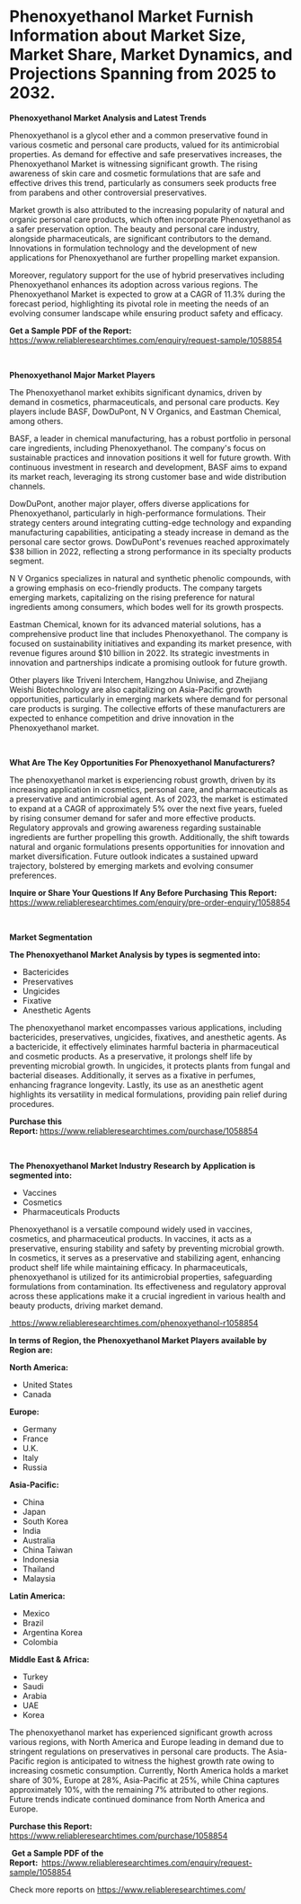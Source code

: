 <p><h1>Phenoxyethanol Market Furnish Information about Market Size, Market Share, Market Dynamics, and Projections Spanning from 2025 to 2032.</h1></p><p><strong>Phenoxyethanol Market Analysis and Latest Trends</strong></p>
<p><p>Phenoxyethanol is a glycol ether and a common preservative found in various cosmetic and personal care products, valued for its antimicrobial properties. As demand for effective and safe preservatives increases, the Phenoxyethanol Market is witnessing significant growth. The rising awareness of skin care and cosmetic formulations that are safe and effective drives this trend, particularly as consumers seek products free from parabens and other controversial preservatives.</p><p>Market growth is also attributed to the increasing popularity of natural and organic personal care products, which often incorporate Phenoxyethanol as a safer preservation option. The beauty and personal care industry, alongside pharmaceuticals, are significant contributors to the demand. Innovations in formulation technology and the development of new applications for Phenoxyethanol are further propelling market expansion.</p><p>Moreover, regulatory support for the use of hybrid preservatives including Phenoxyethanol enhances its adoption across various regions. The Phenoxyethanol Market is expected to grow at a CAGR of 11.3% during the forecast period, highlighting its pivotal role in meeting the needs of an evolving consumer landscape while ensuring product safety and efficacy.</p></p>
<p><strong>Get a Sample PDF of the Report:&nbsp;</strong> <a href="https://www.reliableresearchtimes.com/enquiry/request-sample/1058854?utm_campaign=3038&utm_medium=2&utm_source=Github&utm_content=ia&utm_term=06032025&utm_id=phenoxyethanol">https://www.reliableresearchtimes.com/enquiry/request-sample/1058854</a></p>
<p>&nbsp;</p>
<p><strong>Phenoxyethanol Major Market Players</strong></p>
<p><p>The Phenoxyethanol market exhibits significant dynamics, driven by demand in cosmetics, pharmaceuticals, and personal care products. Key players include BASF, DowDuPont, N V Organics, and Eastman Chemical, among others.</p><p>BASF, a leader in chemical manufacturing, has a robust portfolio in personal care ingredients, including Phenoxyethanol. The company's focus on sustainable practices and innovation positions it well for future growth. With continuous investment in research and development, BASF aims to expand its market reach, leveraging its strong customer base and wide distribution channels.</p><p>DowDuPont, another major player, offers diverse applications for Phenoxyethanol, particularly in high-performance formulations. Their strategy centers around integrating cutting-edge technology and expanding manufacturing capabilities, anticipating a steady increase in demand as the personal care sector grows. DowDuPont's revenues reached approximately $38 billion in 2022, reflecting a strong performance in its specialty products segment.</p><p>N V Organics specializes in natural and synthetic phenolic compounds, with a growing emphasis on eco-friendly products. The company targets emerging markets, capitalizing on the rising preference for natural ingredients among consumers, which bodes well for its growth prospects.</p><p>Eastman Chemical, known for its advanced material solutions, has a comprehensive product line that includes Phenoxyethanol. The company is focused on sustainability initiatives and expanding its market presence, with revenue figures around $10 billion in 2022. Its strategic investments in innovation and partnerships indicate a promising outlook for future growth.</p><p>Other players like Triveni Interchem, Hangzhou Uniwise, and Zhejiang Weishi Biotechnology are also capitalizing on Asia-Pacific growth opportunities, particularly in emerging markets where demand for personal care products is surging. The collective efforts of these manufacturers are expected to enhance competition and drive innovation in the Phenoxyethanol market.</p></p>
<p>&nbsp;</p>
<p><strong>What Are The Key Opportunities For Phenoxyethanol Manufacturers?</strong></p>
<p><p>The phenoxyethanol market is experiencing robust growth, driven by its increasing application in cosmetics, personal care, and pharmaceuticals as a preservative and antimicrobial agent. As of 2023, the market is estimated to expand at a CAGR of approximately 5% over the next five years, fueled by rising consumer demand for safer and more effective products. Regulatory approvals and growing awareness regarding sustainable ingredients are further propelling this growth. Additionally, the shift towards natural and organic formulations presents opportunities for innovation and market diversification. Future outlook indicates a sustained upward trajectory, bolstered by emerging markets and evolving consumer preferences.</p></p>
<p><strong>Inquire or Share Your Questions If Any Before Purchasing This Report:</strong> <a href="https://www.reliableresearchtimes.com/enquiry/pre-order-enquiry/1058854?utm_campaign=3038&utm_medium=2&utm_source=Github&utm_content=ia&utm_term=06032025&utm_id=phenoxyethanol">https://www.reliableresearchtimes.com/enquiry/pre-order-enquiry/1058854</a></p>
<p>&nbsp;</p>
<p><strong>Market Segmentation</strong></p>
<p><strong>The Phenoxyethanol Market Analysis by types is segmented into:</strong></p>
<p><ul><li>Bactericides</li><li>Preservatives</li><li>Ungicides</li><li>Fixative</li><li>Anesthetic Agents</li></ul></p>
<p><p>The phenoxyethanol market encompasses various applications, including bactericides, preservatives, ungicides, fixatives, and anesthetic agents. As a bactericide, it effectively eliminates harmful bacteria in pharmaceutical and cosmetic products. As a preservative, it prolongs shelf life by preventing microbial growth. In ungicides, it protects plants from fungal and bacterial diseases. Additionally, it serves as a fixative in perfumes, enhancing fragrance longevity. Lastly, its use as an anesthetic agent highlights its versatility in medical formulations, providing pain relief during procedures.</p></p>
<p><strong>Purchase this Report:&nbsp;</strong><a href="https://www.reliableresearchtimes.com/purchase/1058854?utm_campaign=3038&utm_medium=2&utm_source=Github&utm_content=ia&utm_term=06032025&utm_id=phenoxyethanol">https://www.reliableresearchtimes.com/purchase/1058854</a></p>
<p>&nbsp;</p>
<p><strong>The Phenoxyethanol Market Industry Research by Application is segmented into:</strong></p>
<p><ul><li>Vaccines</li><li>Cosmetics</li><li>Pharmaceuticals Products</li></ul></p>
<p><p>Phenoxyethanol is a versatile compound widely used in vaccines, cosmetics, and pharmaceutical products. In vaccines, it acts as a preservative, ensuring stability and safety by preventing microbial growth. In cosmetics, it serves as a preservative and stabilizing agent, enhancing product shelf life while maintaining efficacy. In pharmaceuticals, phenoxyethanol is utilized for its antimicrobial properties, safeguarding formulations from contamination. Its effectiveness and regulatory approval across these applications make it a crucial ingredient in various health and beauty products, driving market demand.</p></p>
<p><a href="https://www.reliableresearchtimes.com/phenoxyethanol-r1058854?utm_campaign=3038&utm_medium=2&utm_source=Github&utm_content=ia&utm_term=06032025&utm_id=phenoxyethanol">&nbsp;https://www.reliableresearchtimes.com/phenoxyethanol-r1058854</a></p>
<p><strong>In terms of Region, the Phenoxyethanol Market Players available by Region are:</strong></p>
<p>
    <p> <strong> North America: </strong>
        <ul>
            <li>United States</li>
            <li>Canada</li>
        </ul>
        </p> 
    <p> <strong> Europe: </strong>
        <ul>
            <li>Germany</li>
            <li>France</li>
            <li>U.K.</li>
            <li>Italy</li>
            <li>Russia</li>
        </ul>
        </p> 
    <p> <strong> Asia-Pacific: </strong>
        <ul>
            <li>China</li>
            <li>Japan</li>
            <li>South Korea</li>
            <li>India</li>
            <li>Australia</li>
            <li>China Taiwan</li>
            <li>Indonesia</li>
            <li>Thailand</li>
            <li>Malaysia</li>
        </ul>
        </p> 
    <p> <strong> Latin America: </strong>
        <ul>
            <li>Mexico</li>
            <li>Brazil</li>
            <li>Argentina Korea</li>
            <li>Colombia</li>
        </ul>
        </p> 
    <p> <strong> Middle East & Africa: </strong>
        <ul>
            <li>Turkey</li>
            <li>Saudi</li>
            <li>Arabia</li>
            <li>UAE</li>
            <li>Korea</li>
        </ul>
    </p>
    </p>
<p><p>The phenoxyethanol market has experienced significant growth across various regions, with North America and Europe leading in demand due to stringent regulations on preservatives in personal care products. The Asia-Pacific region is anticipated to witness the highest growth rate owing to increasing cosmetic consumption. Currently, North America holds a market share of 30%, Europe at 28%, Asia-Pacific at 25%, while China captures approximately 10%, with the remaining 7% attributed to other regions. Future trends indicate continued dominance from North America and Europe.</p></p>
<p><strong>Purchase this Report: </strong><a href="https://www.reliableresearchtimes.com/purchase/1058854?utm_campaign=3038&utm_medium=2&utm_source=Github&utm_content=ia&utm_term=06032025&utm_id=phenoxyethanol">https://www.reliableresearchtimes.com/purchase/1058854</a></p>
<p>&nbsp;<strong>Get a Sample PDF of the Report:&nbsp;&nbsp;</strong><a href="https://www.reliableresearchtimes.com/enquiry/request-sample/1058854?utm_campaign=3038&utm_medium=2&utm_source=Github&utm_content=ia&utm_term=06032025&utm_id=phenoxyethanol">https://www.reliableresearchtimes.com/enquiry/request-sample/1058854</a></p>
<p><strong></strong></p>
<p>Check more reports on <a href="https://www.reliableresearchtimes.com/?utm_campaign=3038&utm_medium=2&utm_source=Github&utm_content=ia&utm_term=06032025&utm_id=phenoxyethanol">https://www.reliableresearchtimes.com/</a></p>